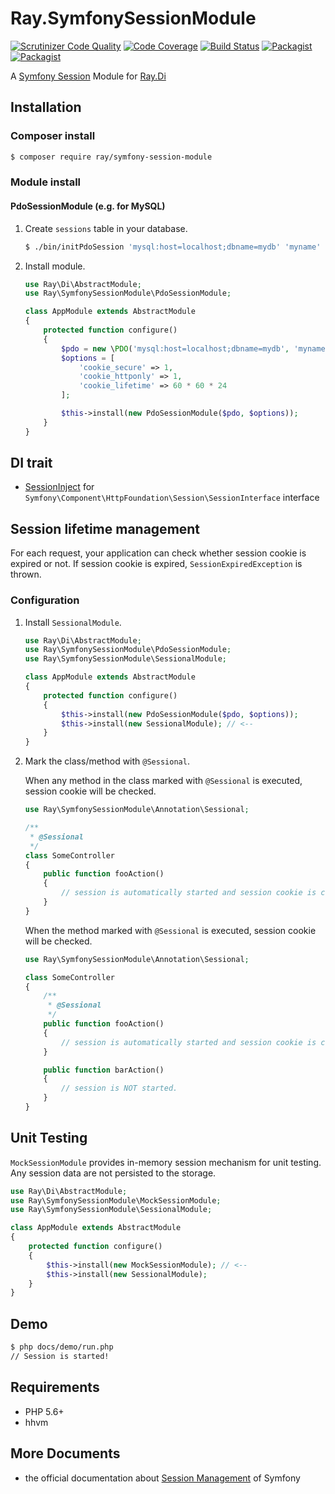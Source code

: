 # Ray.SymfonySessionModule

[![Scrutinizer Code Quality](https://scrutinizer-ci.com/g/kawanamiyuu/Ray.SymfonySessionModule/badges/quality-score.png?b=1.x)](https://scrutinizer-ci.com/g/kawanamiyuu/Ray.SymfonySessionModule/?branch=1.x)
[![Code Coverage](https://scrutinizer-ci.com/g/kawanamiyuu/Ray.SymfonySessionModule/badges/coverage.png?b=1.x)](https://scrutinizer-ci.com/g/kawanamiyuu/Ray.SymfonySessionModule/?branch=1.x)
[![Build Status](https://travis-ci.org/kawanamiyuu/Ray.SymfonySessionModule.svg?branch=1.x)](https://travis-ci.org/kawanamiyuu/Ray.SymfonySessionModule)
[![Packagist](https://img.shields.io/packagist/v/ray/symfony-session-module.svg?maxAge=3600)]()
[![Packagist](https://img.shields.io/packagist/l/ray/symfony-session-module.svg?maxAge=3600)]()

A [Symfony Session](https://github.com/symfony/http-foundation/tree/master/Session) Module for [Ray.Di](https://github.com/ray-di/Ray.Di)

## Installation

### Composer install

```bash
$ composer require ray/symfony-session-module
```

### Module install

#### PdoSessionModule (e.g. for MySQL)

1. Create `sessions` table in your database.

    ```bash
    $ ./bin/initPdoSession 'mysql:host=localhost;dbname=mydb' 'myname' 'mypass'
    ```

2. Install module.

    ```php
    use Ray\Di\AbstractModule;
    use Ray\SymfonySessionModule\PdoSessionModule;

    class AppModule extends AbstractModule
    {
        protected function configure()
        {
            $pdo = new \PDO('mysql:host=localhost;dbname=mydb', 'myname', 'mypass');
            $options = [
                'cookie_secure' => 1,
                'cookie_httponly' => 1,
                'cookie_lifetime' => 60 * 60 * 24
            ];

            $this->install(new PdoSessionModule($pdo, $options));
        }
    }
    ```

## DI trait

* [SessionInject](https://github.com/kawanamiyuu/Ray.SymfonySessionModule/blob/1.x/src/SessionInject.php) for `Symfony\Component\HttpFoundation\Session\SessionInterface` interface

## Session lifetime management

For each request, your application can check whether session cookie is expired or not. If session cookie is expired, `SessionExpiredException` is thrown.

### Configuration

1. Install `SessionalModule`.

    ```php
    use Ray\Di\AbstractModule;
    use Ray\SymfonySessionModule\PdoSessionModule;
    use Ray\SymfonySessionModule\SessionalModule;

    class AppModule extends AbstractModule
    {
        protected function configure()
        {
            $this->install(new PdoSessionModule($pdo, $options));
            $this->install(new SessionalModule); // <--
        }
    }
    ```

2. Mark the class/method with `@Sessional`.

    When any method in the class marked with `@Sessional` is executed, session cookie will be checked.

    ```php
    use Ray\SymfonySessionModule\Annotation\Sessional;

    /**
     * @Sessional
     */
    class SomeController
    {
        public function fooAction()
        {
            // session is automatically started and session cookie is checked.
        }
    }
    ```

    When the method marked with `@Sessional` is executed, session cookie will be checked.

    ```php
    use Ray\SymfonySessionModule\Annotation\Sessional;

    class SomeController
    {
        /**
         * @Sessional
         */
        public function fooAction()
        {
            // session is automatically started and session cookie is checked.
        }

        public function barAction()
        {
            // session is NOT started.
        }
    }
    ```

## Unit Testing

`MockSessionModule` provides in-memory session mechanism for unit testing. Any session data are not persisted to the storage.

```php
use Ray\Di\AbstractModule;
use Ray\SymfonySessionModule\MockSessionModule;
use Ray\SymfonySessionModule\SessionalModule;

class AppModule extends AbstractModule
{
    protected function configure()
    {
        $this->install(new MockSessionModule); // <--
        $this->install(new SessionalModule);
    }
}
```

## Demo

```bash
$ php docs/demo/run.php
// Session is started!
```

## Requirements

* PHP 5.6+
* hhvm

## More Documents

* the official documentation about [Session Management](http://symfony.com/doc/current/components/http_foundation/sessions.html) of Symfony
